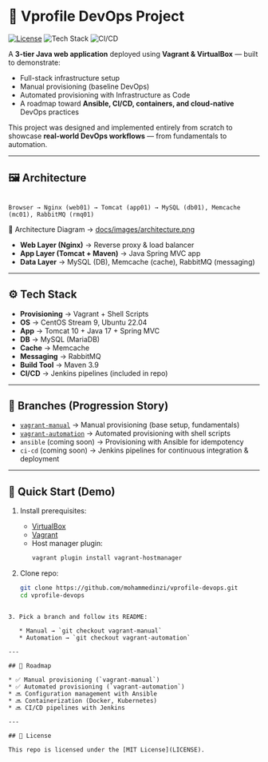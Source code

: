 # 🚀 Vprofile DevOps Project

[![License](https://img.shields.io/badge/license-MIT-green)](LICENSE)
![Tech Stack](https://img.shields.io/badge/stack-Nginx%20|%20Tomcat%20|%20MySQL%20|%20RabbitMQ%20|%20Memcache-blue)
![CI/CD](https://img.shields.io/badge/CI%2FCD-Jenkins-orange)

A **3-tier Java web application** deployed using **Vagrant & VirtualBox** — built to demonstrate:

- Full-stack infrastructure setup  
- Manual provisioning (baseline DevOps)  
- Automated provisioning with Infrastructure as Code  
- A roadmap toward **Ansible, CI/CD, containers, and cloud-native** DevOps practices  

This project was designed and implemented entirely from scratch to showcase **real-world DevOps workflows** — from fundamentals to automation.

---

## 🖼 Architecture

```

Browser → Nginx (web01) → Tomcat (app01) → MySQL (db01), Memcache (mc01), RabbitMQ (rmq01)

````

📌 Architecture Diagram → [docs/images/architecture.png](docs/images/architecture.png)

- **Web Layer (Nginx)** → Reverse proxy & load balancer  
- **App Layer (Tomcat + Maven)** → Java Spring MVC app  
- **Data Layer** → MySQL (DB), Memcache (cache), RabbitMQ (messaging)  

---

## ⚙️ Tech Stack

- **Provisioning** → Vagrant + Shell Scripts  
- **OS** → CentOS Stream 9, Ubuntu 22.04  
- **App** → Tomcat 10 + Java 17 + Spring MVC  
- **DB** → MySQL (MariaDB)  
- **Cache** → Memcache  
- **Messaging** → RabbitMQ  
- **Build Tool** → Maven 3.9  
- **CI/CD** → Jenkins pipelines (included in repo)  

---

## 🌱 Branches (Progression Story)

- [`vagrant-manual`](https://github.com/mohammedinzi/vprofile-devops/tree/vagrant-manual) → Manual provisioning (base setup, fundamentals)  
- [`vagrant-automation`](https://github.com/mohammedinzi/vprofile-devops/tree/vagrant-automation) → Automated provisioning with shell scripts  
- `ansible` (coming soon) → Provisioning with Ansible for idempotency  
- `ci-cd` (coming soon) → Jenkins pipelines for continuous integration & deployment  

---

## 🚀 Quick Start (Demo)

1. Install prerequisites:
   - [VirtualBox](https://www.virtualbox.org/)
   - [Vagrant](https://developer.hashicorp.com/vagrant)
   - Host manager plugin:
     ```bash
     vagrant plugin install vagrant-hostmanager
     ```

2. Clone repo:
   ```bash
   git clone https://github.com/mohammedinzi/vprofile-devops.git
   cd vprofile-devops
````

3. Pick a branch and follow its README:

   * Manual → `git checkout vagrant-manual`
   * Automation → `git checkout vagrant-automation`

---

## 🔮 Roadmap

* ✅ Manual provisioning (`vagrant-manual`)
* ✅ Automated provisioning (`vagrant-automation`)
* 🔜 Configuration management with Ansible
* 🔜 Containerization (Docker, Kubernetes)
* 🔜 CI/CD pipelines with Jenkins

---

## 📜 License

This repo is licensed under the [MIT License](LICENSE).
